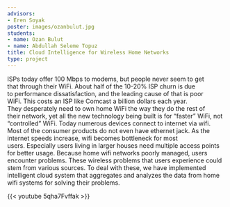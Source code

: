 ```yaml
---
advisors:
- Eren Soyak
poster: images/ozanbulut.jpg
students:
- name: Ozan Bulut
- name: Abdullah Seleme Topuz
title: Cloud Intelligence for Wireless Home Networks
type: project
---
```


ISPs today offer 100 Mbps to modems, but people never seem to get that through their WiFi. About half of the 10-20% ISP churn is due to performance dissatisfaction, and the leading cause of that is poor WiFi. This costs an ISP like Comcast a billion dollars each year. They desperately need to own home WiFi the way they do the rest of their network, yet all the new technology being built is for “faster” WiFi, not “controlled” WiFi. Today numerous devices connect to internet via wifi. Most of the consumer products do not even have ethernet jack. As the internet speeds increase, wifi becomes bottleneck for most users. Especially users living in larger houses need multiple access points for better usage. Because home wifi networks poorly managed, users encounter problems. These wireless problems that users experience could stem from various sources. To deal with these, we have implemented intelligent cloud system that aggregates and analyzes the data from home wifi systems for solving their problems.


{{< youtube 5qha7Fvffak >}}
